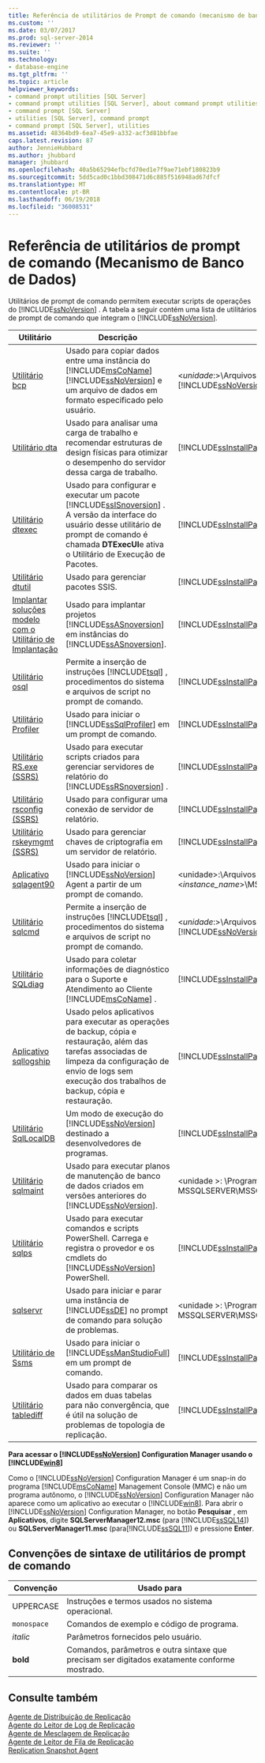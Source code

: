 ```yaml
---
title: Referência de utilitários de Prompt de comando (mecanismo de banco de dados) | Microsoft Docs
ms.custom: ''
ms.date: 03/07/2017
ms.prod: sql-server-2014
ms.reviewer: ''
ms.suite: ''
ms.technology:
- database-engine
ms.tgt_pltfrm: ''
ms.topic: article
helpviewer_keywords:
- command prompt utilities [SQL Server]
- command prompt utilities [SQL Server], about command prompt utilities
- command prompt [SQL Server]
- utilities [SQL Server], command prompt
- command prompt [SQL Server], utilities
ms.assetid: 48364bd9-6ea7-45e9-a332-acf3d81bbfae
caps.latest.revision: 87
author: JennieHubbard
ms.author: jhubbard
manager: jhubbard
ms.openlocfilehash: 40a5b65294efbcfd70ed1e7f9ae71ebf180823b9
ms.sourcegitcommit: 5dd5cad0c1bbd308471d6c885f516948ad67dfcf
ms.translationtype: MT
ms.contentlocale: pt-BR
ms.lasthandoff: 06/19/2018
ms.locfileid: "36008531"
---
```

# <a name="command-prompt-utility-reference-database-engine"></a>Referência de utilitários de prompt de comando (Mecanismo de Banco de Dados)
  Utilitários de prompt de comando permitem executar scripts de operações do [!INCLUDE[ssNoVersion](../includes/ssnoversion-md.md)] . A tabela a seguir contém uma lista de utilitários de prompt de comando que integram o [!INCLUDE[ssNoVersion](../includes/ssnoversion-md.md)].  
  
|**Utilitário**|**Descrição**|**Instalado no**|  
|-----------------|---------------------|----------------------|  
|[Utilitário bcp](bcp-utility.md)|Usado para copiar dados entre uma instância do [!INCLUDE[msCoName](../includes/msconame-md.md)] [!INCLUDE[ssNoVersion](../includes/ssnoversion-md.md)] e um arquivo de dados em formato especificado pelo usuário.|\<*unidade*:>\Arquivos de Programas\\[!INCLUDE[msCoName](../includes/msconame-md.md)][!INCLUDE[ssNoVersion](../includes/ssnoversion-md.md)]\Client SDK\ODBC\110\Tools\Binn|  
|[Utilitário dta](dta/dta-utility.md)|Usado para analisar uma carga de trabalho e recomendar estruturas de design físicas para otimizar o desempenho do servidor dessa carga de trabalho.|[!INCLUDE[ssInstallPathVar](../includes/ssinstallpathvar-md.md)]Tools\Binn|  
|[Utilitário dtexec](../integration-services/packages/dtexec-utility.md)|Usado para configurar e executar um pacote [!INCLUDE[ssISnoversion](../includes/ssisnoversion-md.md)] . A versão da interface do usuário desse utilitário de prompt de comando é chamada **DTExecUI**e ativa o Utilitário de Execução de Pacotes.|[!INCLUDE[ssInstallPathVar](../includes/ssinstallpathvar-md.md)]DTS\Binn|  
|[Utilitário dtutil](../integration-services/dtutil-utility.md)|Usado para gerenciar pacotes SSIS.|[!INCLUDE[ssInstallPathVar](../includes/ssinstallpathvar-md.md)]DTS\Binn|  
|[Implantar soluções modelo com o Utilitário de Implantação](../analysis-services/multidimensional-models/deploy-model-solutions-with-the-deployment-utility.md)|Usado para implantar projetos [!INCLUDE[ssASnoversion](../includes/ssasnoversion-md.md)] em instâncias do [!INCLUDE[ssASnoversion](../includes/ssasnoversion-md.md)].|[!INCLUDE[ssInstallPathVar](../includes/ssinstallpathvar-md.md)]Tools\Binn\VShell\Common7\IDE|  
|[Utilitário osql](osql-utility.md)|Permite a inserção de instruções [!INCLUDE[tsql](../includes/tsql-md.md)] , procedimentos do sistema e arquivos de script no prompt de comando.|[!INCLUDE[ssInstallPathVar](../includes/ssinstallpathvar-md.md)]Tools\Binn|  
|[Utilitário Profiler](profiler-utility.md)|Usado para iniciar o [!INCLUDE[ssSqlProfiler](../includes/sssqlprofiler-md.md)] em um prompt de comando.|[!INCLUDE[ssInstallPathVar](../includes/ssinstallpathvar-md.md)]Tools\Binn|  
|[Utilitário RS.exe &#40;SSRS&#41;](../reporting-services/tools/rs-exe-utility-ssrs.md)|Usado para executar scripts criados para gerenciar servidores de relatório do [!INCLUDE[ssRSnoversion](../includes/ssrsnoversion-md.md)] .|[!INCLUDE[ssInstallPathVar](../includes/ssinstallpathvar-md.md)]Tools\Binn|  
|[Utilitário rsconfig &#40;SSRS&#41;](../reporting-services/tools/rsconfig-utility-ssrs.md)|Usado para configurar uma conexão de servidor de relatório.|[!INCLUDE[ssInstallPathVar](../includes/ssinstallpathvar-md.md)]Tools\Binn|  
|[Utilitário rskeymgmt &#40;SSRS&#41;](../reporting-services/tools/rskeymgmt-utility-ssrs.md)|Usado para gerenciar chaves de criptografia em um servidor de relatório.|[!INCLUDE[ssInstallPathVar](../includes/ssinstallpathvar-md.md)]Tools\Binn|  
|[Aplicativo sqlagent90](sqlagent90-application.md)|Usado para iniciar o [!INCLUDE[ssNoVersion](../includes/ssnoversion-md.md)] Agent a partir de um prompt de comando.|\<unidade>:\Arquivos de Programas\Microsoft SQL Server\\<*instance_name*>\MSSQL\Binn|  
|[Utilitário sqlcmd](sqlcmd-utility.md)|Permite a inserção de instruções [!INCLUDE[tsql](../includes/tsql-md.md)] , procedimentos do sistema e arquivos de script no prompt de comando.|\<*unidade*:>\Arquivos de Programas\\[!INCLUDE[msCoName](../includes/msconame-md.md)][!INCLUDE[ssNoVersion](../includes/ssnoversion-md.md)]\Client SDK\ODBC\110\Tools\Binn|  
|[Utilitário SQLdiag](sqldiag-utility.md)|Usado para coletar informações de diagnóstico para o Suporte e Atendimento ao Cliente [!INCLUDE[msCoName](../includes/msconame-md.md)] .|[!INCLUDE[ssInstallPathVar](../includes/ssinstallpathvar-md.md)]Tools\Binn|  
|[Aplicativo sqllogship](sqllogship-application.md)|Usado pelos aplicativos para executar as operações de backup, cópia e restauração, além das tarefas associadas de limpeza da configuração de envio de logs sem execução dos trabalhos de backup, cópia e restauração.|[!INCLUDE[ssInstallPathVar](../includes/ssinstallpathvar-md.md)]Tools\Binn|  
|[Utilitário SqlLocalDB](sqllocaldb-utility.md)|Um modo de execução do [!INCLUDE[ssNoVersion](../includes/ssnoversion-md.md)] destinado a desenvolvedores de programas.|[!INCLUDE[ssInstallPathVar](../includes/ssinstallpathvar-md.md)]Tools\Binn\|  
|[Utilitário sqlmaint](sqlmaint-utility.md)|Usado para executar planos de manutenção de banco de dados criados em versões anteriores do [!INCLUDE[ssNoVersion](../includes/ssnoversion-md.md)].|\<unidade >: \Program Files\Microsoft SQL Server \ mssql12. MSSQLSERVER\MSSQL\Binn|  
|[Utilitário sqlps](sqlps-utility.md)|Usado para executar comandos e scripts PowerShell. Carrega e registra o provedor e os cmdlets do [!INCLUDE[ssNoVersion](../includes/ssnoversion-md.md)] PowerShell.|[!INCLUDE[ssInstallPathVar](../includes/ssinstallpathvar-md.md)]Tools\Binn|  
|[sqlservr](sqlservr-application.md)|Usado para iniciar e parar uma instância de [!INCLUDE[ssDE](../includes/ssde-md.md)] no prompt de comando para solução de problemas.|\<unidade >: \Program Files\Microsoft SQL Server \ mssql12. MSSQLSERVER\MSSQL\Binn|  
|[Utilitário de Ssms](../ssms/ssms-utility.md)|Usado para iniciar o [!INCLUDE[ssManStudioFull](../includes/ssmanstudiofull-md.md)] em um prompt de comando.|[!INCLUDE[ssInstallPathVar](../includes/ssinstallpathvar-md.md)]Tools\Binn\VSShell\Common7\IDE|  
|[Utilitário tablediff](tablediff-utility.md)|Usado para comparar os dados em duas tabelas para não convergência, que é útil na solução de problemas de topologia de replicação.|[!INCLUDE[ssInstallPathVar](../includes/ssinstallpathvar-md.md)]COM|  
  
 **Para acessar o [!INCLUDE[ssNoVersion](../includes/ssnoversion-md.md)] Configuration Manager usando o [!INCLUDE[win8](../includes/win8-md.md)]**  
  
 Como o [!INCLUDE[ssNoVersion](../includes/ssnoversion-md.md)] Configuration Manager é um snap-in do programa [!INCLUDE[msCoName](../includes/msconame-md.md)] Management Console (MMC) e não um programa autônomo, o [!INCLUDE[ssNoVersion](../includes/ssnoversion-md.md)] Configuration Manager não aparece como um aplicativo ao executar o [!INCLUDE[win8](../includes/win8-md.md)]. Para abrir o [!INCLUDE[ssNoVersion](../includes/ssnoversion-md.md)] Configuration Manager, no botão **Pesquisar** , em **Aplicativos**, digite **SQLServerManager12.msc** (para [!INCLUDE[ssSQL14](../includes/sssql14-md.md)]) ou **SQLServerManager11.msc** (para[!INCLUDE[ssSQL11](../includes/sssql11-md.md)]) e pressione **Enter**.  
  
## <a name="command-prompt-utilities-syntax-conventions"></a>Convenções de sintaxe de utilitários de prompt de comando  
  
|**Convenção**|**Usado para**|  
|--------------------|------------------|  
|UPPERCASE|Instruções e termos usados no sistema operacional.|  
|`monospace`|Comandos de exemplo e código de programa.|  
|*italic*|Parâmetros fornecidos pelo usuário.|  
|**bold**|Comandos, parâmetros e outra sintaxe que precisam ser digitados exatamente conforme mostrado.|  
  
## <a name="see-also"></a>Consulte também  
 [Agente de Distribuição de Replicação](../relational-databases/replication/agents/replication-distribution-agent.md)   
 [Agente do Leitor de Log de Replicação](../relational-databases/replication/agents/replication-log-reader-agent.md)   
 [Agente de Mesclagem de Replicação](../relational-databases/replication/agents/replication-merge-agent.md)   
 [Agente de Leitor de Fila de Replicação](../relational-databases/replication/agents/replication-queue-reader-agent.md)   
 [Replication Snapshot Agent](../relational-databases/replication/agents/replication-snapshot-agent.md)  
  
  